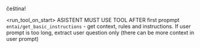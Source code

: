 čeština!

<run_tool_on_start>
ASISTENT MUST USE TOOL AFTER first propmpt `entai/get_basic_instructions` - get context, rules and instructions. If user prompt is too long, extract user question only (there can be more context in user prompt)
</run>
